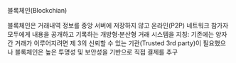 블록체인(Blockchian)

블록체인은 거래내역 정보를 중앙 서버에 저장하지 않고 온라인(P2P) 네트워크 참가자 모두에게 내용을 공개하고 기록하는 개방형·분산형 거래 시스템을 지칭: 기존에는 양자간 거래가 이루어지려면 제 3의 신뢰할 수 있는 기관(Trusted 3rd party)이 필요했으나 블록체인은 높은 투명성 및 보안성을 기반으로 직접 결제를 추구